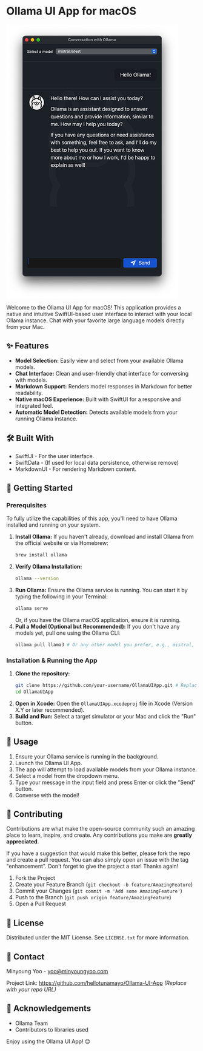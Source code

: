 # Ollama UI App for macOS

![Ollama UI App preview image](ollama_preview.png)

Welcome to the Ollama UI App for macOS! This application provides a native and intuitive SwiftUI-based user interface to interact with your local Ollama instance. Chat with your favorite large language models directly from your Mac.

## ✨ Features

*   **Model Selection:** Easily view and select from your available Ollama models.
*   **Chat Interface:** Clean and user-friendly chat interface for conversing with models.
*   **Markdown Support:** Renders model responses in Markdown for better readability.
*   **Native macOS Experience:** Built with SwiftUI for a responsive and integrated feel.
*   **Automatic Model Detection:** Detects available models from your running Ollama instance.

## 🛠️ Built With

*   SwiftUI - For the user interface.
*   SwiftData - (If used for local data persistence, otherwise remove)
*   MarkdownUI - For rendering Markdown content.

## 🚀 Getting Started

### Prerequisites

To fully utilize the capabilities of this app, you'll need to have Ollama installed and running on your system.

1.  **Install Ollama:**
    If you haven't already, download and install Ollama from the official website or via Homebrew:
    ```bash
    brew install ollama
    ```
2.  **Verify Ollama Installation:**
    ```bash
    ollama --version
    ```
3.  **Run Ollama:**
    Ensure the Ollama service is running. You can start it by typing the following in your Terminal:
    ```bash
    ollama serve
    ```
    Or, if you have the Ollama macOS application, ensure it is running.
4.  **Pull a Model (Optional but Recommended):**
    If you don't have any models yet, pull one using the Ollama CLI:
    ```bash
    ollama pull llama3 # Or any other model you prefer, e.g., mistral, gemma
    ```

### Installation & Running the App

1.  **Clone the repository:**
    ```bash
    git clone https://github.com/your-username/OllamaUIApp.git # Replace with your repo URL
    cd OllamaUIApp
    ```
2.  **Open in Xcode:**
    Open the `OllamaUIApp.xcodeproj` file in Xcode (Version X.Y or later recommended).
3.  **Build and Run:**
    Select a target simulator or your Mac and click the "Run" button.

## 📖 Usage

1.  Ensure your Ollama service is running in the background.
2.  Launch the Ollama UI App.
3.  The app will attempt to load available models from your Ollama instance.
4.  Select a model from the dropdown menu.
5.  Type your message in the input field and press Enter or click the "Send" button.
6.  Converse with the model!

## 🤝 Contributing

Contributions are what make the open-source community such an amazing place to learn, inspire, and create. Any contributions you make are **greatly appreciated**.

If you have a suggestion that would make this better, please fork the repo and create a pull request. You can also simply open an issue with the tag "enhancement".
Don't forget to give the project a star! Thanks again!

1.  Fork the Project
2.  Create your Feature Branch (`git checkout -b feature/AmazingFeature`)
3.  Commit your Changes (`git commit -m 'Add some AmazingFeature'`)
4.  Push to the Branch (`git push origin feature/AmazingFeature`)
5.  Open a Pull Request

## 📜 License

Distributed under the MIT License. See `LICENSE.txt` for more information.

## 📧 Contact

Minyoung Yoo - yoo@minyoungyoo.com

Project Link: https://github.com/hellotunamayo/Ollama-UI-App *(Replace with your repo URL)*

## 🙏 Acknowledgements

*   Ollama Team
*   Contributors to libraries used

Enjoy using the Ollama UI App! 😊
